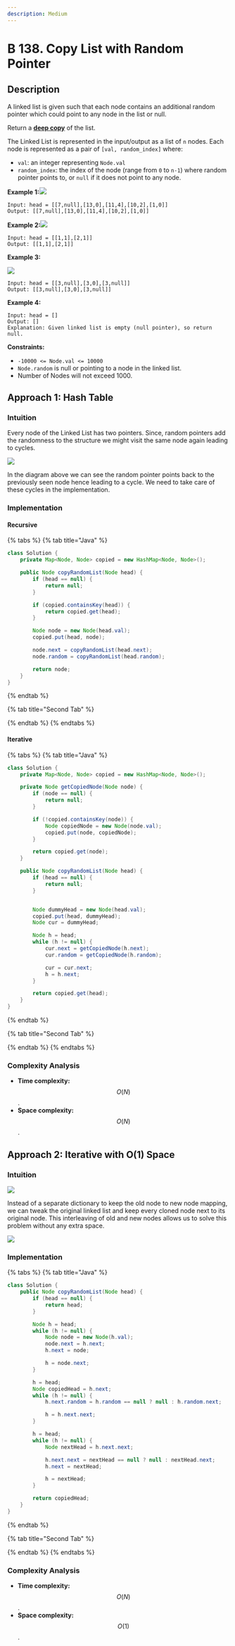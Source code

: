 ```yaml
---
description: Medium
---
```


# B 138. Copy List with Random Pointer

## Description

A linked list is given such that each node contains an additional random pointer which could point to any node in the list or null.

Return a [**deep copy**](https://en.wikipedia.org/wiki/Object_copying#Deep_copy) of the list.

The Linked List is represented in the input/output as a list of `n` nodes. Each node is represented as a pair of `[val, random_index]` where:

* `val`: an integer representing `Node.val`
* `random_index`: the index of the node \(range from `0` to `n-1`\) where random pointer points to, or `null` if it does not point to any node.

**Example 1:**![](https://assets.leetcode.com/uploads/2019/12/18/e1.png)

```text
Input: head = [[7,null],[13,0],[11,4],[10,2],[1,0]]
Output: [[7,null],[13,0],[11,4],[10,2],[1,0]]
```

**Example 2:**![](https://assets.leetcode.com/uploads/2019/12/18/e2.png)

```text
Input: head = [[1,1],[2,1]]
Output: [[1,1],[2,1]]
```

**Example 3:**

![](https://assets.leetcode.com/uploads/2019/12/18/e3.png)

```text
Input: head = [[3,null],[3,0],[3,null]]
Output: [[3,null],[3,0],[3,null]]
```

**Example 4:**

```text
Input: head = []
Output: []
Explanation: Given linked list is empty (null pointer), so return null.
```

**Constraints:**

* `-10000 <= Node.val <= 10000`
* `Node.random` is null or pointing to a node in the linked list.
* Number of Nodes will not exceed 1000.

## Approach 1: Hash Table

### Intuition

Every node of the Linked List has two pointers. Since, random pointers add the randomness to the structure we might visit the same node again leading to cycles.

![](../../../.gitbook/assets/image%20%28174%29.png)

In the diagram above we can see the random pointer points back to the previously seen node hence leading to a cycle. We need to take care of these cycles in the implementation.

### Implementation

#### Recursive

{% tabs %}
{% tab title="Java" %}
```java
class Solution {
    private Map<Node, Node> copied = new HashMap<Node, Node>();

    public Node copyRandomList(Node head) {
        if (head == null) {
            return null;
        }

        if (copied.containsKey(head)) {
            return copied.get(head);
        }

        Node node = new Node(head.val);
        copied.put(head, node);

        node.next = copyRandomList(head.next);
        node.random = copyRandomList(head.random);

        return node;
    }
}
```
{% endtab %}

{% tab title="Second Tab" %}

{% endtab %}
{% endtabs %}

#### Iterative

{% tabs %}
{% tab title="Java" %}
```java
class Solution {
    private Map<Node, Node> copied = new HashMap<Node, Node>();

    private Node getCopiedNode(Node node) {
        if (node == null) {
            return null;
        }

        if (!copied.containsKey(node)) {
            Node copiedNode = new Node(node.val);
            copied.put(node, copiedNode);
        }

        return copied.get(node);
    }

    public Node copyRandomList(Node head) {
        if (head == null) {
            return null;
        }


        Node dummyHead = new Node(head.val);
        copied.put(head, dummyHead);
        Node cur = dummyHead;

        Node h = head;
        while (h != null) {
            cur.next = getCopiedNode(h.next);
            cur.random = getCopiedNode(h.random);

            cur = cur.next;
            h = h.next;
        }

        return copied.get(head);
    }
}
```
{% endtab %}

{% tab title="Second Tab" %}

{% endtab %}
{% endtabs %}

### Complexity Analysis

* **Time complexity:** $$O(N)$$.
* **Space complexity:** $$O(N)$$.

## Approach 2: Iterative with O\(1\) Space

### Intuition

![](../../../.gitbook/assets/image%20%28172%29.png)

Instead of a separate dictionary to keep the old node to new node mapping, we can tweak the original linked list and keep every cloned node next to its original node. This interleaving of old and new nodes allows us to solve this problem without any extra space.

![](../../../.gitbook/assets/image%20%28175%29.png)

### Implementation

{% tabs %}
{% tab title="Java" %}
```java
class Solution {
    public Node copyRandomList(Node head) {
        if (head == null) {
            return head;
        }

        Node h = head;
        while (h != null) {
            Node node = new Node(h.val);
            node.next = h.next;
            h.next = node;

            h = node.next;
        }

        h = head;
        Node copiedHead = h.next;
        while (h != null) {
            h.next.random = h.random == null ? null : h.random.next;

            h = h.next.next;
        }

        h = head;
        while (h != null) {
            Node nextHead = h.next.next;

            h.next.next = nextHead == null ? null : nextHead.next;
            h.next = nextHead;

            h = nextHead;
        }

        return copiedHead;
    }
}
```
{% endtab %}

{% tab title="Second Tab" %}

{% endtab %}
{% endtabs %}

### Complexity Analysis

* **Time complexity:** $$O(N)$$.
* **Space complexity:** $$O(1)$$.

